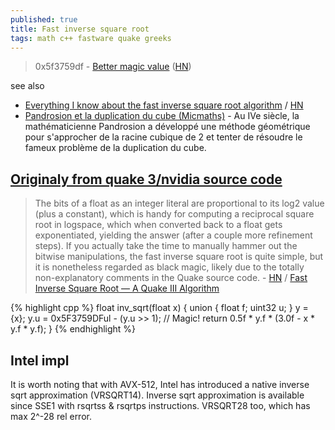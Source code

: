 ```yaml
---
published: true
title: Fast inverse square root
tags: math c++ fastware quake greeks
---
```

> 0x5f3759df - [Better magic value](http://rrrola.wz.cz/inv_sqrt.html) ([HN](https://news.ycombinator.com/item?id=17487475))

see also
- [	Everything I know about the fast inverse square root algorithm](https://github.com/francisrstokes/githublog/blob/main/2024%2F5%2F29%2Ffast-inverse-sqrt.md) / [HN](https://news.ycombinator.com/item?id=40544716)
- [Pandrosion et la duplication du cube (Micmaths)](https://www.youtube.com/watch?v=7T4neM660SM) - Au IVe siècle, la mathématicienne Pandrosion a développé une méthode géométrique pour s'approcher de la racine cubique de 2 et tenter de résoudre le fameux problème de la duplication du cube.


## [Originaly from quake 3/nvidia source code](https://en.wikipedia.org/wiki/Fast_inverse_square_root#Overview_of_the_code)

> The bits of a float as an integer literal are proportional to its log2 value (plus a constant), which is handy for computing a reciprocal square root in logspace, which when converted back to a float gets exponentiated, yielding the answer (after a couple more refinement steps). If you actually take the time to manually hammer out the bitwise manipulations, the fast inverse square root is quite simple, but it is nonetheless regarded as black magic, likely due to the totally non-explanatory comments in the Quake source code. - [HN](https://news.ycombinator.com/item?id=28269277) / [Fast Inverse Square Root — A Quake III Algorithm](https://www.youtube.com/watch?v=p8u_k2LIZyo)


{% highlight cpp %}
float inv_sqrt(float x) { 
  union { float f; uint32 u; } y = {x};
  y.u = 0x5F3759DFul - (y.u >> 1);  // Magic!
  return 0.5f * y.f * (3.0f - x * y.f * y.f);
}
{% endhighlight %}

## Intel impl

It is worth noting that with AVX-512, Intel has introduced a native inverse sqrt approximation (VRSQRT14).
Inverse sqrt approximation is available since SSE1 with rsqrtss & rsqrtps instructions.
VRSQRT28 too, which has max 2^-28 rel error.
